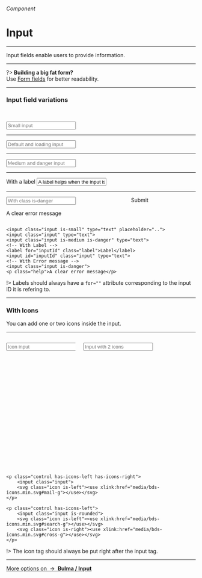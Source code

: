 <h6 class="is-uppercase has-text-grey has-text-weight-medium is-size-6 is-size-7-mobile">Component</h6>
<h1 class="title is-family-secondary is-size-2-mobile">Input</h1>
<hr class="is-visible is-size-3">
<p class="subtitle is-size-4-tablet is-family-secondary">
    <span class="has-text-weight-semibold">Input fields</span> enable users to provide information.
</p>
<hr class="is-visible is-size-3">

?> **Building a big fat form?**<br>Use <a href="#/form" class="is-underlined">Form fields</a> for better readability.

<hr class="is-size-4">

<h3 class="title"><strong>Input field variations</strong></h3>

<br><form class="box is-large has-background-white-bis is-marginless is-radiusless-bl is-radiusless-br" spellcheck="false">
    <input class="input is-small" type="tel" placeholder="Small input">
    <hr class="is-size-7">
    <input class="input" type="tel" placeholder="Default and loading input">
    <hr class="is-size-7">
    <input class="input is-medium" type="email" placeholder="Medium and danger input">
    <hr class="is-size-7">
    <label for="defaultfield" class="label">With a label</label>
    <input id="defaultfield" class="input" type="email" value="A label helps when the input is filled" placeholder="Placeholder is used to give exemples.">
    <hr class="is-size-7">
    <div class="columns is-variable is-2">
        <div class="column is-10">
            <input class="input is-danger" placeholder="With class is-danger">
            <p class="help">A clear error message</p>
        </div>
        <div class="column is-2"><div class="button is-danger is-beefy is-fullwidth">Submit</div></div>
    </div>
</form>

    <input class="input is-small" type="text" placeholder="..">
    <input class="input" type="text">
    <input class="input is-medium is-danger" type="text">
    <!-- With Label -->
    <label for="inputId" class="label">Label</label>
    <input id="inputId" class="input" type="text">
    <!-- With Error message -->
    <input class="input is-danger">
    <p class="help">A clear error message</p>
!> Labels should always have a `for=""` attribute corresponding to the input ID it is refering to.

<hr class="is-visible is-size-1">

<h3 class="title"><strong>With Icons</strong></h3>

You can add one or two icons inside the input.

<hr>

<div class="box has-background-white-bis is-large is-marginless is-radiusless-bl is-radiusless-br">
    <div class="columns is-variable is-5">
        <div class="column is-6">
            <p class="control has-icons-left">
                <input class="input"placeholder="Icon input">
                <svg class="icon is-left"><use xlink:href="media/bds-icons.min.svg#mail-g"></use></svg>
            </p>
        </div>
        <div class="column is-6">
            <p class="control has-icons-left has-icons-right">
                <input class="input is-rounded" type="tel" placeholder="Input with 2 icons">
                <svg class="icon is-left"><use xlink:href="media/bds-icons.min.svg#search-g"></use></svg>
                <svg class="icon is-right has-fill-grey-light"><use xlink:href="media/bds-icons.min.svg#cross-g"></use></svg>
            </p>
        </div>
    </div>
</div>

    <p class="control has-icons-left has-icons-right">
        <input class="input">
        <svg class="icon is-left"><use xlink:href="media/bds-icons.min.svg#mail-g"></use></svg>
    </p>

    <p class="control has-icons-left">
        <input class="input is-rounded">
        <svg class="icon is-left"><use xlink:href="media/bds-icons.min.svg#search-g"></use></svg>
        <svg class="icon is-right"><use xlink:href="media/bds-icons.min.svg#cross-g"></use></svg>
    </p>
!> The icon tag should always be put right after the input tag.
<hr>

<a class="box is-well has-text-grey-dark" href="https://bulma.io/documentation/form/input/" target="blank">
    More options on &nbsp;→&nbsp; <strong class="has-text-primary">Bulma / Input</strong>
</a>
